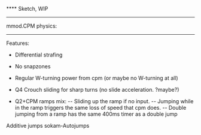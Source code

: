 **** Sketch, WIP
***
mmod.CPM physics:
***
Features:
- Differential strafing
- No snapzones
- Regular W-turning power from cpm (or maybe no W-turning at all)
- Q4 Crouch sliding for sharp turns (no slide acceleration. ?maybe?)

- Q2+CPM ramps mix:
-- Sliding up the ramp if no input.
-- Jumping while in the ramp triggers the same loss of speed that cpm does.
-- Double jumping from a ramp has the same 400ms timer as a double jump

Additive jumps
sokam-Autojumps
